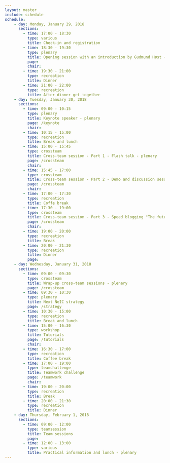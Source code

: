 ```yaml
---
layout: master
include: schedule
schedule:
    - day: Monday, January 29, 2018
      sections:
        - time: 17:00 - 18:30
          type: various
          title: Check-in and registration
        - time: 18:30 - 19:30
          type: plenary
          title: Opening session with an introduction by Gudmund Høst - plenary
          page:
          chair: 
        - time: 19:30 - 21:00
          type: recreation
          title: Dinner
        - time: 21:00 - 22:00
          type: recreation
          title: After-dinner get-together
    - day: Tuesday, January 30, 2018
      sections:
        - time: 09:00 - 10:15
          type: plenary
          title: Keynote speaker - plenary
          page: /keynote
          chair: 
        - time: 10:15 - 15:00
          type: recreation
          title: Break and lunch
        - time: 15:00 - 15:45
          type: crossteam
          title: Cross-team session - Part 1 - Flash talk - plenary
          page: /crossteam
          chair:
        - time: 15:45 - 17:00
          type: crossteam
          title: Cross-team session - Part 2 - Demo and discussion session
          page: /crossteam
          chair:
        - time: 17:00 - 17:30
          type: recreation
          title: Coffe break
        - time: 17:30 - 19:00
          type: crossteam
          title: Cross-team session - Part 3 - Speed blogging "The future"
          page: /crossteam
          chair:
        - time: 19:00 - 20:00
          type: recreation
          title: Break
        - time: 20:00 - 21:30
          type: recreation
          title: Dinner
          page: 
    - day: Wednesday, January 31, 2018
      sections:
        - time: 09:00 - 09:30
          type: crossteam
          title: Wrap-up cross-team sessions - plenary
          page: /crossteam
        - time: 09:30 - 10:30
          type: plenary
          title: Next NeIC strategy
          page: /strategy
        - time: 10:30 - 15:00
          type: recreation
          title: Break and lunch
        - time: 15:00 - 16:30
          type: workshop
          title: Tutorials
          page: /tutorials
          chair: 
        - time: 16:30 - 17:00
          type: recreation
          title: Coffee break
        - time: 17:00 - 19:00
          type: teamchallenge
          title: Teamwork challenge
          page: /teamwork
          chair: 
        - time: 19:00 - 20:00
          type: recreation
          title: Break
        - time: 20:00 - 21:30
          type: recreation
          title: Dinner
    - day: Thursday, February 1, 2018
      sections:
        - time: 09:00 - 12:00
          type: teamsession
          title: Team sessions
          page: 
        - time: 12:00 - 13:00
          type: various
          title: Practical information and lunch - plenary
---
```

